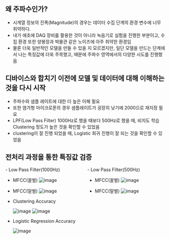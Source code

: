 ## 왜 주파수인가?
- 시계열 정보의 진폭(Magnitude)의 경우는 데이터 수집 단계의 환경 변수에 너무 취약하다.
- 내가 애초에 DAQ 장비를 활용한 것이 아니라 녹음기로 실험을 진행한 부분이고, 수집 환경 또한 양봉장과 박물관 같은 노이즈에 아주 취약한 환경임
- 물론 더욱 일반적인 모델을 만들 수 있을 지 모르겠지만, 일단 모델을 만드는 단계에서 나는 특징값에 더욱 주목했고, 때문에 주파수 영역에서의 다양한 시도를 진행했음

## 디바이스와 합치기 이전에 모델 및 데이터에 대해 이해하는 것을 다시 시작
- 주파수와 샘플 레이트에 대한 더 높은 이해 필요
- 또한 염가형 마이크로폰의 경우 샘플레이트가 굉장히 낮기에 2000으로 재지정 필요
- LPF(Low Pass Filter) 1000Hz로 했을 때보다 500Hz로 했을 때, 비지도 학습 Clustering 정도가 높은 것을 확인할 수 있었음
- clustering이 잘 진행 되었을 때, Logistic 회귀 진행이 잘 되는 것을 확인할 수 있었음


## 전처리 과정을 통한 특징값 검증

<div style="display: flex; justify-content: space-between;">
  <div style="flex: 1; margin-right: 10px;">
    - Low Pass Filter(1000Hz)

  - MFCC(꿀벌)
    ![image](https://github.com/user-attachments/assets/5d4f51dc-f5f1-42b9-a288-299d9651ebfe)

  - MFCC(말벌)
    ![image](https://github.com/user-attachments/assets/74769773-7b52-4d33-b4ff-ea5827c27076)

  - Clustering Accuracy
    
    ![image](https://github.com/user-attachments/assets/f4a46471-14fd-42a5-8099-d3e994a80702)
    ![image](https://github.com/user-attachments/assets/28cec96b-8a00-4576-b3d2-0da834a5d24d)

  - Logistic Regression Accuracy
    
    ![image](https://github.com/user-attachments/assets/4901a280-2642-4419-aae4-9760f1d23434)
  </div>
  <div style="flex: 1;">
    - Low Pass Filter(500Hz)
    
  - MFCC(꿀벌)
    ![image](https://github.com/user-attachments/assets/dd5fc1e1-44c7-4bc1-9714-4c97c30f21d2)

  - MFCC(말벌)
    ![image](https://github.com/user-attachments/assets/a08c194f-a938-410f-b664-c67159f8a13e)
  </div>
</div>



    

